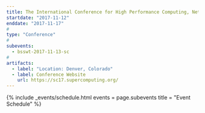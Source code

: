 ```yaml
---
title: The International Conference for High Performance Computing, Networking, Storage, and Analysis (SC17)
startdate: "2017-11-12"
enddate: "2017-11-17"
#
type: "Conference" 
#
subevents:
  - bsswt-2017-11-13-sc
#
artifacts:
  - label: "Location: Denver, Colorado"
  - label: Conference Website
    url: https://sc17.supercomputing.org/
---
```


{% include _events/schedule.html
   events = page.subevents
   title = "Event Schedule"
%}

